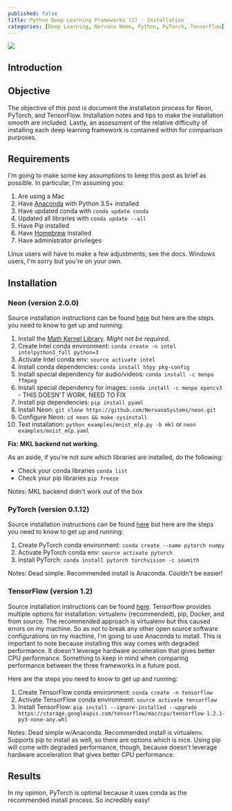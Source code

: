 ```yaml
---
published: false
title: Python Deep Learning Frameworks (2) - Installation
categories: [Deep Learning, Nervana Neon, Python, PyTorch, TensorFlow]
---
```

![](/assets/images/include.jpeg?raw=true)

## Introduction


## Objective
The objective of this post is document the installation process for Neon, PyTorch, and TensorFlow. Installation notes and tips to make the installation smooth are included. Lastly, an assessment of the relative difficulty of installing each deep learning framework is contained within for comparison purposes. 

## Requirements
I'm going to make some key assumptions to keep this post as brief as possible. In particular, I'm assuming you:

1. Are using a Mac
2. Have [Anaconda](https://www.continuum.io/downloads) with Python 3.5+ installed
3. Have updated conda with `conda update conda`
4. Updated all libraries with `conda update --all`
5. Have Pip installed
6. Have [Homebrew](https://brew.sh/) installed
7. Have administrator privileges

Linux users will have to make a few adjustments; see the docs. Windows users, I'm sorry but you're on your own. 

## Installation 

### Neon (version 2.0.0)
Source installation instructions can be found [here](http://neon.nervanasys.com/docs/latest/installation.html) but here are the steps you need to know to get up and running:
1. Install the [Math Kernel Library](https://software.intel.com/en-us/mkl). *Might not be required.*
2. Create Intel conda environment: `conda create -n intel intelpython3_full python=3`
3. Activate Intel conda env: `source activate intel`
4. Install conda dependencies: `conda install h5py pkg-config`
5. Install special dependency for audio/videos: `conda install -c menpo ffmpeg`
6. Install special dependency for images: `conda install -c menpo opencv3` - THIS DOESN'T WORK, NEED TO FIX
7. Install pip dependencies: `pip install pyaml`
8. Install Neon: `git clone https://github.com/NervanaSystems/neon.git`
9. Configure Neon: `cd neon && make sysinstall`
10. Test installation: `python examples/mnist_mlp.py -b mkl` or `neon examples/mnist_mlp.yaml`

**Fix: MKL backend not working.**

As an aside, if you're not sure which libraries are installed, do the following:
- Check your conda libraries `conda list`  
- Check your pip libraries `pip freeze` 

Notes: MKL backend didn't work out of the box

### PyTorch (version 0.1.12)
Source installation instructions can be found [here](http://pytorch.org/) but here are the steps you need to know to get up and running:
1. Create PyTorch conda environment: `conda create --name pytorch numpy`
2. Activate PyTorch conda env: `source activate pytorch`
3. Install PyTorch: `conda install pytorch torchvision -c soumith`

Notes: Dead simple. Recommended install is Anaconda. Couldn't be easier!

### TensorFlow (version 1.2)
Source installation instructions can be found [here](https://www.tensorflow.org/install/install_mac). Tensorflow provides multiple options for installation: virtualenv (recommended), pip, Docker, and from source. The recommended approach is virtualenv but this caused errors on my machine. So as not to break any other open source software configurations on my machine, I'm going to use Anaconda to install. This is important to note because installing this way comes with degraded performance. It doesn't leverage hardware acceleration that gives better CPU performance. Something to keep in mind when comparing performance between the three frameworks in a future post. 

Here are the steps you need to know to get up and running:
1. Create TensorFlow conda environment: `conda create -n tensorflow`
2. Activate TensorFlow conda environment: `source activate tensorflow`
3. Install TensorFlow: `pip install --ignore-installed --upgrade https://storage.googleapis.com/tensorflow/mac/cpu/tensorflow-1.2.1-py3-none-any.whl`

Notes: Dead simple w/Anaconda. Recommended install is virtualenv. Supports pip to install as well, so there are options which is nice. Using pip will come with degraded performance, though, because doesn't leverage hardware acceleration that gives better CPU performance. 

## Results
In my opinion, PyTorch is optimal because it uses conda as the recommended install process. So incredibly easy!
